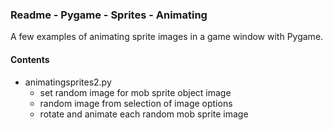### Readme - Pygame - Sprites - Animating

A few examples of animating sprite images in a game window with Pygame.

#### Contents
* animatingsprites2.py
    * set random image for mob sprite object image
    * random image from selection of image options
    * rotate and animate each random mob sprite image
